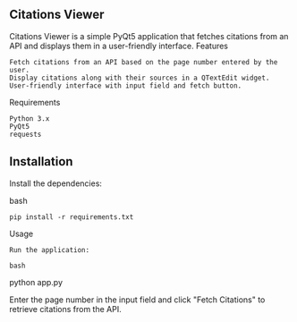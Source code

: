 ## Citations Viewer

Citations Viewer is a simple PyQt5 application that fetches citations from an API and displays them in a user-friendly interface.
Features

    Fetch citations from an API based on the page number entered by the user.
    Display citations along with their sources in a QTextEdit widget.
    User-friendly interface with input field and fetch button.

Requirements

    Python 3.x
    PyQt5
    requests

## Installation

  

Install the dependencies:

bash

    pip install -r requirements.txt

Usage

    Run the application:

    bash

python app.py

Enter the page number in the input field and click "Fetch Citations" to retrieve citations from the API.
